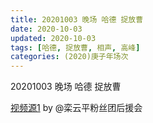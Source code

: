 ```yaml
---
title: 20201003 晚场 哈德 捉放曹 
date: 2020-10-03
updated: 2020-10-03
tags: [哈德, 捉放曹, 相声, 高峰]
categories: (2020)庚子年场次 
---
```

20201003 晚场 哈德 捉放曹 



[视频源1](https://weibo.com/6574451359/JnwsKd4Xe) by @栾云平粉丝团后援会